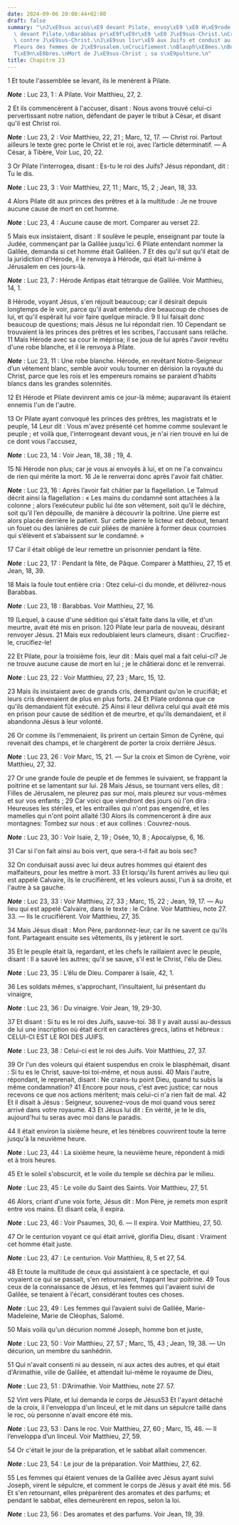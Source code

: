 ```yaml
---
date: 2024-09-06 20:00:44+02:00
draft: false
summary: "\nJ\xE9sus accus\xE9 devant Pilate, envoy\xE9 \xE0 H\xE9rode et ramen\xE9\
  \ devant Pilate.\nBarabbas pr\xE9f\xE9r\xE9 \xE0 J\xE9sus-Christ.\nCris des Juifs\
  \ contre J\xE9sus-Christ.\nJ\xE9sus livr\xE9 aux Juifs et conduit au Calvaire.\n\
  Pleurs des femmes de J\xE9rusalem.\nCrucifiement.\nBlasph\xE8mes.\nBon larron.\n\
  T\xE9n\xE8bres.\nMort de J\xE9sus-Christ ; sa s\xE9pulture.\n"
title: Chapitre 23
---
```





1 Et toute l'assemblée se levant, ils le menèrent à Pilate.

***Note*** :  Luc 23, 1 : A Pilate. Voir Matthieu, 27, 2.

2 Et ils commencèrent à l'accuser, disant : Nous avons trouvé celui-ci pervertissant notre nation, défendant de payer le tribut à César, et disant qu'il est Christ roi.

***Note*** :  Luc 23, 2 : Voir Matthieu, 22, 21 ; Marc, 12, 17. ― Christ roi. Partout ailleurs le texte grec porte le Christ et le roi, avec l’article déterminatif. ― A César, à Tibère, Voir Luc, 20, 22.

3 Or Pilate l'interrogea, disant : Es-tu le roi des Juifs? Jésus répondant, dit : Tu le dis.

***Note*** :  Luc 23, 3 : Voir Matthieu, 27, 11 ; Marc, 15, 2 ; Jean, 18, 33.


4 Alors Pilate dit aux princes des prêtres et à la multitude : Je ne trouve aucune cause de mort en cet homme.

***Note*** :  Luc 23, 4 : Aucune cause de mort. Comparer au verset 22.

5 Mais eux insistaient, disant : Il soulève le peuple, enseignant par toute la Judée, commençant par la Galilée jusqu'ici. 6 Pilate entendant nommer la Galilée, demanda si cet homme était Galiléen. 7 Et dès qu'il sut qu'il était de la juridiction d'Hérode, il le renvoya à Hérode, qui était lui-même à Jérusalem en ces jours-là.

***Note*** :  Luc 23, 7 : Hérode Antipas était tétrarque de Galilée. Voir Matthieu, 14, 1.


8 Hérode, voyant Jésus, s'en réjouit beaucoup; car il désirait depuis longtemps de le voir, parce qu'il avait entendu dire beaucoup de choses de lui, et qu'il espérait lui voir faire quelque miracle. 9 Il lui faisait donc beaucoup de questions; mais Jésus ne lui répondait rien. 10 Cependant se trouvaient là les princes des prêtres et les scribes, l'accusant sans relâche. 11 Mais Hérode avec sa cour le méprisa; il se joua de lui après l'avoir revêtu d'une robe blanche, et il le renvoya à Pilate.

***Note*** :  Luc 23, 11 : Une robe blanche. Hérode, en revêtant Notre-Seigneur d’un vêtement blanc, semble avoir voulu tourner en dérision la royauté du Christ, parce que les rois et les empereurs romains se paraient d’habits blancs dans les grandes solennités.

12 Et Hérode et Pilate devinrent amis ce jour-là même; auparavant ils étaient ennemis l'un de l'autre.


13 Or Pilate ayant convoqué les princes des prêtres, les magistrats et le peuple, 14 Leur dit : Vous m'avez présenté cet homme comme soulevant le peuple ; et voilà que, l'interrogeant devant vous, je n'ai rien trouvé en lui de ce dont vous l'accusez,

***Note*** :  Luc 23, 14 : Voir Jean, 18, 38 ; 19, 4.

15 Ni Hérode non plus; car je vous ai envoyés à lui, et on ne l'a convaincu de rien qui mérite la mort. 16 Je le renverrai donc après l'avoir fait châtier.

***Note*** :  Luc 23, 16 : Après l’avoir fait châtier par la flagellation. Le Talmud décrit ainsi la flagellation : « Les mains du condamné sont attachées à la colonne ; alors l’exécuteur public lui ôte son vêtement, soit qu’il le déchire, soit qu’il l’en dépouille, de manière à découvrir la poitrine. Une pierre est alors placée derrière le patient. Sur cette pierre le licteur est debout, tenant un fouet ou des lanières de cuir pliées de manière à former deux courroies qui s’élèvent et s’abaissent sur le condamné. »


17 Car il était obligé de leur remettre un prisonnier pendant la fête.

***Note*** :  Luc 23, 17 : Pendant la fête, de Pâque. Comparer à Matthieu, 27, 15 et Jean, 18, 39.

18 Mais la foule tout entière cria : Otez celui-ci du monde, et délivrez-nous Barabbas.

***Note*** :  Luc 23, 18 : Barabbas. Voir Matthieu, 27, 16.

19 (Lequel, à cause d'une sédition qui s'était faite dans la ville, et d'un meurtre, avait été mis en prison. )20 Pilate leur parla de nouveau, désirant renvoyer Jésus. 21 Mais eux redoublaient leurs clameurs, disant : Crucifiez-le, crucifiez-le!

22 Et Pilate, pour la troisième fois, leur dit : Mais quel mal a fait celui-ci? Je ne trouve aucune cause de mort en lui ; je le châtierai donc et le renverrai.

***Note*** :  Luc 23, 22 : Voir Matthieu, 27, 23 ; Marc, 15, 12.

23 Mais ils insistaient avec de grands cris, demandant qu'on le crucifiât; et leurs cris devenaient de plus en plus forts. 24 Et Pilate ordonna que ce qu'ils demandaient fût exécuté. 25 Ainsi il leur délivra celui qui avait été mis en prison pour cause de sédition et de meurtre, et qu'ils demandaient, et il abandonna Jésus à leur volonté.


26 Or comme ils l'emmenaient, ils prirent un certain Simon de Cyrène, qui revenait des champs, et le chargèrent de porter la croix derrière Jésus.

***Note*** :  Luc 23, 26 : Voir Marc, 15, 21. ― Sur la croix et Simon de Cyrène, voir Matthieu, 27, 32.

27 Or une grande foule de peuple et de femmes le suivaient, se frappant la poitrine et se lamentant sur lui. 28 Mais Jésus, se tournant vers elles, dit : Filles de Jérusalem, ne pleurez pas sur moi, mais pleurez sur vous-mêmes et sur vos enfants ; 29 Car voici que viendront des jours où l'on dira : Heureuses les stériles, et les entrailles qui n'ont pas engendré, et les mamelles qui n'ont point allaité !30 Alors ils commenceront à dire aux montagnes: Tombez sur nous : et aux collines : Couvrez-nous.

***Note*** :  Luc 23, 30 : Voir Isaïe, 2, 19 ; Osée, 10, 8 ; Apocalypse, 6, 16.

31 Car si l'on fait ainsi au bois vert, que sera-t-il fait au bois sec?


32 On conduisait aussi avec lui deux autres hommes qui étaient des malfaiteurs, pour les mettre à mort. 33 Et lorsqu'ils furent arrivés au lieu qui est appelé Calvaire, ils le crucifièrent, et les voleurs aussi, l'un à sa droite, et l'autre à sa gauche.

***Note*** :  Luc 23, 33 : Voir Matthieu, 27, 33 ; Marc, 15, 22 ; Jean, 19, 17. ― Au lieu qui est appelé Calvaire, dans le texte : le Crâne. Voir Matthieu, note 27. 33. ― Ils le crucifièrent. Voir Matthieu, 27, 35.

34 Mais Jésus disait : Mon Père, pardonnez-leur, car ils ne savent ce qu'ils font. Partageant ensuite ses vêtements, ils y jetèrent le sort.


35 Et le peuple était là, regardant, et les chefs le raillaient avec le peuple, disant : Il a sauvé les autres; qu'il se sauve, s'il est le Christ, l'élu de Dieu.

***Note*** :  Luc 23, 35 : L’élu de Dieu. Comparer à Isaïe, 42, 1.

36 Les soldats mêmes, s'approchant, l'insultaient, lui présentant du vinaigre,

***Note*** :  Luc 23, 36 : Du vinaigre. Voir Jean, 19, 29-30.

37 Et disant : Si tu es le roi des Juifs, sauve-toi. 38 Il y avait aussi au-dessus de lui une inscription où était écrit en caractères grecs, latins et hébreux : CELUI-CI EST LE ROI DES JUIFS.

***Note*** :  Luc 23, 38 : Celui-ci est le roi des Juifs. Voir Matthieu, 27, 37.


39 Or l'un des voleurs qui étaient suspendus en croix le blasphémait, disant : Si tu es le Christ, sauve-toi toi-même, et nous aussi. 40 Mais l'autre, répondant, le reprenait, disant : Ne crains-tu point Dieu, quand tu subis la même condamnation? 41 Encore pour nous, c'est avec justice; car nous recevons ce que nos actions méritent; mais celui-ci n'a rien fait de mal. 42 Et il disait à Jésus : Seigneur, souvenez-vous de moi quand vous serez arrivé dans votre royaume. 43 Et Jésus lui dit : En vérité, je te le dis, aujourd'hui tu seras avec moi dans le paradis.


44 Il était environ la sixième heure, et les ténèbres couvrirent toute la terre jusqu'à la neuvième heure.

***Note*** :  Luc 23, 44 : La sixième heure, la neuvième heure, répondent à midi et à trois heures.

45 Et le soleil s'obscurcit, et le voile du temple se déchira par le milieu.

***Note*** :  Luc 23, 45 : Le voile du Saint des Saints. Voir Matthieu, 27, 51.

46 Alors, criant d'une voix forte, Jésus dit : Mon Père, je remets mon esprit entre vos mains. Et disant cela, il expira.

***Note*** :  Luc 23, 46 : Voir Psaumes, 30, 6. ― Il expira. Voir Matthieu, 27, 50.

47 Or le centurion voyant ce qui était arrivé, glorifia Dieu, disant : Vraiment cet homme était juste.

***Note*** :  Luc 23, 47 : Le centurion. Voir Matthieu, 8, 5 et 27, 54.

48 Et toute la multitude de ceux qui assistaient à ce spectacle, et qui voyaient ce qui se passait, s'en retournaient, frappant leur poitrine. 49 Tous ceux de la connaissance de Jésus, et les femmes qui l'avaient suivi de Galilée, se tenaient à l'écart, considérant toutes ces choses.

***Note*** :  Luc 23, 49 : Les femmes qui l’avaient suivi de Galilée, Marie-Madeleine, Marie de Cléophas, Salomé.


50 Mais voilà qu'un décurion nommé Joseph, homme bon et juste,

***Note*** :  Luc 23, 50 : Voir Matthieu, 27, 57 ; Marc, 15, 43 ; Jean, 19, 38. ― Un décurion, un membre du sanhédrin.

51 Qui n'avait consenti ni au dessein, ni aux actes des autres, et qui était d'Arimathie, ville de Galilée, et attendait lui-même le royaume de Dieu,

***Note*** :  Luc 23, 51 : D’Arimathie. Voir Matthieu, note 27. 57.

52 Vint vers Pilate, et lui demanda le corps de Jésus53 Et l'ayant détaché de la croix, il l'enveloppa d'un linceul, et le mit dans un sépulcre taillé dans le roc, où personne n'avait encore été mis.

***Note*** :  Luc 23, 53 : Dans le roc. Voir Matthieu, 27, 60 ; Marc, 15, 46. ― Il l’enveloppa d’un linceul. Voir Matthieu, 27, 59.

54 Or c'était le jour de la préparation, et le sabbat allait commencer.

***Note*** :  Luc 23, 54 : Le jour de la préparation. Voir Matthieu, 27, 62.


55 Les femmes qui étaient venues de la Galilée avec Jésus ayant suivi Joseph, virent le sépulcre, et comment le corps de Jésus y avait été mis. 56 Et s'en retournant, elles préparèrent des aromates et des parfums; et pendant le sabbat, elles demeurèrent en repos, selon la loi.

***Note*** :  Luc 23, 56 : Des aromates et des parfums. Voir Jean, 19, 39.

